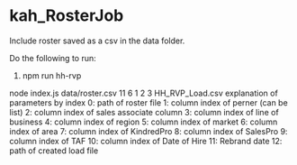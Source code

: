 # kah_RosterJob

Include roster saved as a csv in the data folder.

Do the following to run:

1. npm run hh-rvp

node index.js data/roster.csv 11 6 1 2 3 HH_RVP_Load.csv
explanation of parameters by index
0: path of roster file
1: column index of perner (can be list)
2: column index of sales associate column
3: column index of line of business
4: column index of region
5: column index of market
6: column index of area
7: column index of KindredPro
8: column index of SalesPro
9: column index of TAF
10: column index of Date of Hire
11: Rebrand date
12: path of created load file
